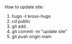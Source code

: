 How to update site:

1) hugo -t kross-hugo
2) cd public
3) git add .
4) git commit -m "update site"
5) git push origin main
